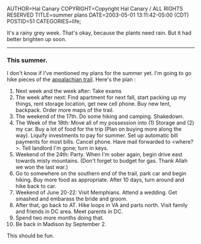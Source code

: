 AUTHOR=Hal Canary
COPYRIGHT=Copyright Hal Canary / ALL RIGHTS RESERVED
TITLE=summer plans
DATE=2003-05-01 13:11:42-05:00 (CDT)
POSTID=51
CATEGORIES=life;

It's a rainy grey week. That's okay, because the plants need rain. But it had better brighten up soon.

* * *

### This summer.

I don't know if I've mentioned my plans for the summer yet. I'm going to go hike pieces of the [appalachian trail](http://www.appalachiantrail.org/). Here's the plan :

1.  Next week and the week after: Take exams
2.  The week after next: Find apartment for next fall, start packing up my things, rent storage location, get new cell phone. Buy new tent, backpack. Order more maps of the trail.
3.  The weekend of the 17th. Do some hiking and camping. Shakedown.
4.  The Week of the 18th: Move all of my possession into (1) Storage and (2) my car. Buy a lot of food for the trip (Plan on buying more along the way). Liquify investments to pay for summer. Set up automatic bill payments for most bills. Cancel phone. Have mail forwarded to <where?>. Tell landlord I'm gone; turn in keys.
5.  Weekend of the 24th: Party. When I'm sober again, begin drive east towards misty mountains. (Don't forget to budget for gas. Thank Allah we won the last war.)
6.  Go to somewhere on the southern end of the trail, park car and begin hiking. Buy more food as appropriate. After 10 days, turn around and hike back to car.
7.  Weekend of June 20-22: Visit Memphians. Attend a wedding. Get smashed and embarass the bride and groom.
8.  After that, go back to AT. Hike loops in VA and parts north. Visit family and friends in DC area. Meet parents in DC.
9.  Spend two more months doing that.
10.  Be back in Madison by September 2.

This should be fun.
